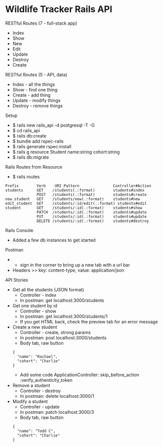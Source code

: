 # Wildlife Tracker Rails API

RESTful Routes (7 - full-stack app)
- Index
- Show
- New
- Edit
- Update
- Destroy
- Create

RESTful Routes (5 - API, data)
- Index - all the things
- Show - find one thing
- Create - add thing
- Update - modify things
- Destroy - remove things


Setup
- $ rails new rails_api -d postgresql -T -G
- $ cd rails_api
- $ rails db:create
- $ bundle add rspec-rails
- $ rails generate rspec:install
- $ rails g resource Student name:string cohort:string
- $ rails db:migrate


Rails Routes from Resource
- $ rails routes

```
Prefix        Verb    URI Pattern               Controller#Action
students      GET    /students(.:format)        students#index
              POST   /students(.:format)        students#create
new_student   GET    /students/new(.:format)    students#new
edit_student  GET    /students/:id/edit(.:format) students#edit
student       GET    /students/:id(.:format)    students#show
              PATCH  /students/:id(.:format)    students#update
              PUT    /students/:id(.:format)    students#update
              DELETE /students/:id(.:format)    students#destroy
```


Rails Console
- Added a few db instances to get started

Postman
- + sign in the corner to bring up a new tab with a url bar
- Headers >> key: content-type, value: application/json

API Stories
- Get all the students (JSON format)
  - Controller - index
  - In postman: get localhost:3000/students
- Get one student by id
  - Controller - show
  - In postman: get localhost:3000/students/1
  - If you get HTML back, check the preview tab for an error message
- Create a new student
  - Controller - create, strong params
  - In postman: post localhost:3000/students
  - Body tab, raw button
  ```
  {
    "name": "Rachael",
    "cohort": "Charlie"
  }
  ```
  - Add some code ApplicationController: skip_before_action :verify_authenticity_token
- Remove a student
  - Controller - destroy
  - In postman: delete localhost:3000/1
- Modify a student
  - Controller - update
  - In postman: patch localhost:3000/3
  - Body tab, raw button
  ```
  {
    "name": "Todd C",
    "cohort": "Charlie"
  }
  ```
